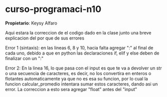 # curso-programaci-n10

__Propietario__: Keysy Alfaro 

Aqui estara la correccion de el codigo dado en la clase junto una breve explicacion del por que de  sus errores

Error 1 (sintaxis): en las lineas 6, 8 y 10, hacia falta agregar ":" al final de cada uno, debido a que en python las declaraciones if, elif y else deben de finalizar con un ":"

Error 2: En la linea 16, lo que pasa con el input es que te va a devolver un str o una secuencia de caracteres, es decir, no los convertira en enteros o flotantes automaticamente ya que no es esa su funcion, por lo cual la funcion calcular_promedio intentara sumar estos caracteres, dando asi un error. La correccion a esto sera agregar "float" antes del "input" 

